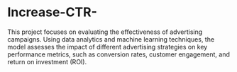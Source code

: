 # Increase-CTR-
This project focuses on evaluating the effectiveness of advertising campaigns. Using data analytics and machine learning techniques, the model assesses the impact of different advertising strategies on key performance metrics, such as conversion rates, customer engagement, and return on investment (ROI).

